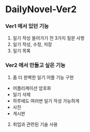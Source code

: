 # DailyNovel-Ver2

### Ver1 에서 있던 기능
1. 일기 작성 들어가기 전 3가지 질문 사항
2. 일기 작성, 수정, 저장
3. 일기 목록 

### Ver2 에서 만들고 싶은 기능
1. 좀 더 완벽한 일기 어플 기능 구현
- 어플리케이션 암호화
- 일기 삭제 
- 하루에도 여러번 일기 작성 가능하게
- 사진
- 게시판

2. 취업과 관련된 기술 사용
